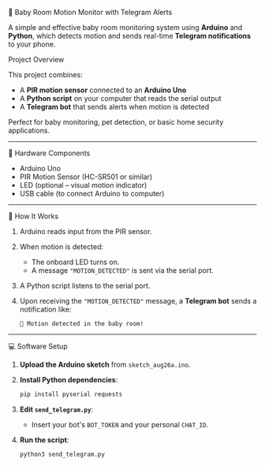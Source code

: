 👶 Baby Room Motion Monitor with Telegram Alerts

A simple and effective baby room monitoring system using **Arduino** and **Python**, which detects motion and sends real-time **Telegram notifications** to your phone.

Project Overview

This project combines:

* A **PIR motion sensor** connected to an **Arduino Uno**
* A **Python script** on your computer that reads the serial output
* A **Telegram bot** that sends alerts when motion is detected

Perfect for baby monitoring, pet detection, or basic home security applications.

---

🧰 Hardware Components

* Arduino Uno
* PIR Motion Sensor (HC-SR501 or similar)
* LED (optional – visual motion indicator)
* USB cable (to connect Arduino to computer)

---

🧠 How It Works

1. Arduino reads input from the PIR sensor.
2. When motion is detected:

   * The onboard LED turns on.
   * A message `"MOTION_DETECTED"` is sent via the serial port.
3. A Python script listens to the serial port.
4. Upon receiving the `"MOTION_DETECTED"` message, a **Telegram bot** sends a notification like:

   ```
   👶 Motion detected in the baby room!
   ```

---

 💻 Software Setup

1. **Upload the Arduino sketch** from `sketch_aug26a.ino`.

2. **Install Python dependencies**:

   ```bash
   pip install pyserial requests
   ```

3. **Edit `send_telegram.py`**:

   * Insert your bot's `BOT_TOKEN` and your personal `CHAT_ID`.

4. **Run the script**:

   ```bash
   python3 send_telegram.py
   ```

